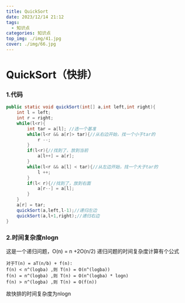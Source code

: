 ```yaml
---
title: QuickSort
date: 2023/12/14 21:12
tags: 
  - 知识点
categories: 知识点
top_img: ./img/41.jpg
cover: ./img/66.jpg
---
```




# QuickSort（快排）

### 1.代码

```java
public static void quickSort(int[] a,int left,int right){
	int l = left;
    int r = right;
    while(l<r){
        int tar = a[l]; //选一个基准
        while(l<r && a[r]> tar){//从右边开始，找一个小于tar的
            r --;
        }
        if(l<r){//找到了，放到当前
            a[l++] = a[r];
        }
        while(l<r && a[l] < tar){//从左边开始，找一个大于tar的
            l ++;
        }
        if(l< r){//找到了，放到右面
            a[r--] = a[l];
        }
    }
    a[r] = tar;
    quickSort(a,left,l-1);//递归左边
    quickSort(a,l+1,right);//递归右边
}
```



### 2.时间复杂度nlogn

这是一个递归问题，O(n) = n +2O(n/2)
递归问题的时间复杂度计算有个公式

```
对于T(n) = aT(n/b) + f(n):
f(n) < n^(logba) ,则 T(n) = O(n^(logba))
f(n) = n^(logba) ,则 T(n) = O(n^(logba) * logn)
f(n) > n^(logba) ,则 T(n) = O(f(n))
```

故快排的时间复杂度为nlogn
